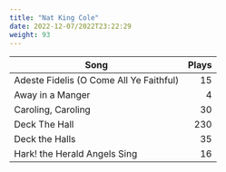 ```yaml
---
title: "Nat King Cole"
date: 2022-12-07/2022T23:22:29
weight: 93
---
```




 Song | Plays 
----- | -----:
Adeste Fidelis (O Come All Ye Faithful) | 15
Away in a Manger | 4
Caroling, Caroling | 30
Deck The Hall | 230
Deck the Halls | 35
Hark! the Herald Angels Sing | 16
